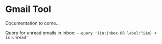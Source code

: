 # Gmail Tool
Documentation to come...

Query for unread emails in inbox: `--query '(in:inbox OR label:^iim) + is:unread'`